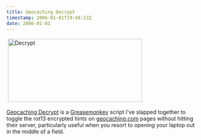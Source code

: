 ```yaml
---
title: Geocaching Decrypt
timestamp: 2006-01-01T19:48:22Z
date: 2006-01-01
---
```


<a href="http://www.geocaching.com/seek/cache_details.aspx?guid=dc6d9f0d-06ba-4a08-b0f5-e4a0d7183de8"><img src="http://blog.whatfettle.com/decrypt.png" height="165" width="350" border="0" hspace="4" vspace="4" alt="Decrypt" /></a>

<p><a href="http://www.whatfettle.com/2005/10/GreaseMonkey/geocachingdecrypt.user.js">Geocaching Decrypt</a> is a <a href="http://userscripts.org/people/1575">Greasemonkey</a> script I've slapped together to toggle the rot13 encrypted hints on <a href="http://geocaching.com">geocaching.com</a> pages without hitting their server, particularly useful when you resort to opening your laptop out in the middle of a field.</p>

